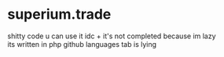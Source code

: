 # superium.trade
shitty code u can use it idc + it's not completed because im lazy
<br>
its written in php github languages tab is lying
